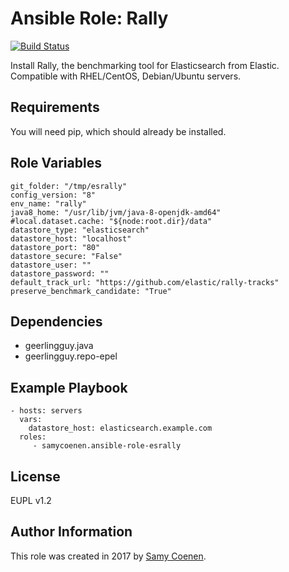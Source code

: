 Ansible Role: Rally
=========

[![Build Status](https://travis-ci.org/SamyCoenen/ansible-role-esrally.svg?branch=master)](https://travis-ci.org/SamyCoenen/ansible-role-esrally)

Install Rally, the benchmarking tool for Elasticsearch from Elastic. Compatible with RHEL/CentOS, Debian/Ubuntu servers.

Requirements
------------

You will need pip, which should already be installed.

Role Variables
--------------

    git_folder: "/tmp/esrally"
    config_version: "8"
    env_name: "rally"
    java8_home: "/usr/lib/jvm/java-8-openjdk-amd64"
    #local.dataset.cache: "${node:root.dir}/data"
    datastore_type: "elasticsearch"
    datastore_host: "localhost"
    datastore_port: "80"
    datastore_secure: "False"
    datastore_user: ""
    datastore_password: ""
    default_track_url: "https://github.com/elastic/rally-tracks"
    preserve_benchmark_candidate: "True"

Dependencies
------------

  - geerlingguy.java
  - geerlingguy.repo-epel

Example Playbook
----------------

    - hosts: servers
      vars:
        datastore_host: elasticsearch.example.com
      roles:
         - samycoenen.ansible-role-esrally

License
-------

EUPL v1.2

Author Information
------------------


This role was created in 2017 by [Samy Coenen](https://www.samycoenen.be/).
